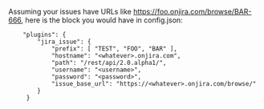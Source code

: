Assuming your issues have URLs like https://foo.onjira.com/browse/BAR-666, here is the block you would have in config.json:

```
    "plugins": {
        "jira_issue": {
            "prefix": [ "TEST", "FOO", "BAR" ],
            "hostname": "<whatever>.onjira.com",
            "path": "/rest/api/2.0.alpha1/",
            "username": "<username>",
            "password": "<password>",
            "issue_base_url": "https://<whatever>.onjira.com/browse/"
        }
     }
```
